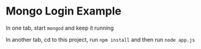 # Mongo Login Example

In one tab, start `mongod` and keep it running

In another tab, cd to this project, run `npm install` and then run `node app.js`
